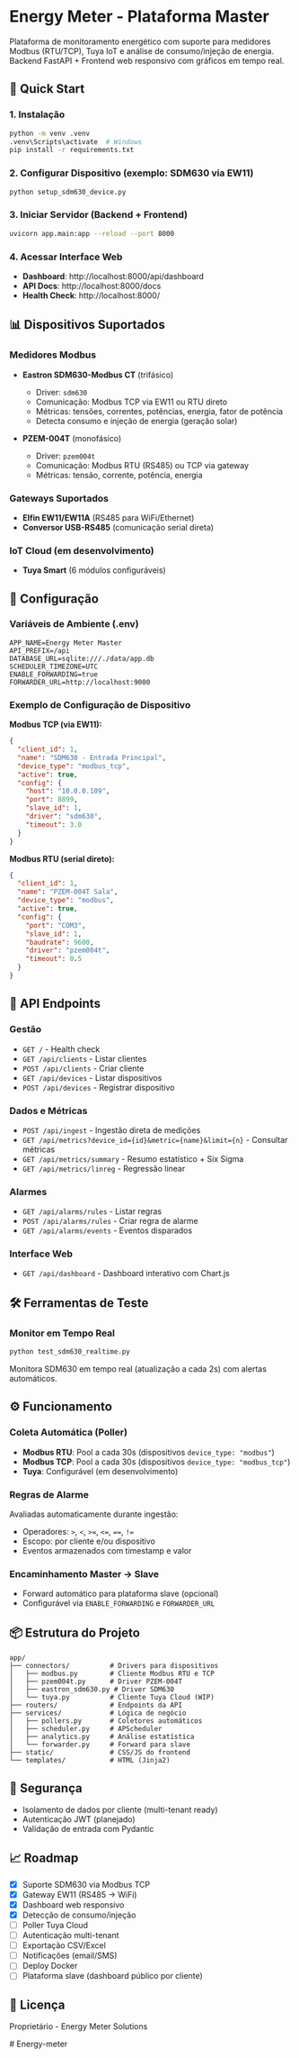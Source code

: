# Energy Meter - Plataforma Master

Plataforma de monitoramento energético com suporte para medidores Modbus (RTU/TCP), Tuya IoT e análise de consumo/injeção de energia. Backend FastAPI + Frontend web responsivo com gráficos em tempo real.

## 🚀 Quick Start

### 1. Instalação
```bash
python -m venv .venv
.venv\Scripts\activate  # Windows
pip install -r requirements.txt
```

### 2. Configurar Dispositivo (exemplo: SDM630 via EW11)
```bash
python setup_sdm630_device.py
```

### 3. Iniciar Servidor (Backend + Frontend)
```bash
uvicorn app.main:app --reload --port 8000
```

### 4. Acessar Interface Web
- **Dashboard**: http://localhost:8000/api/dashboard
- **API Docs**: http://localhost:8000/docs
- **Health Check**: http://localhost:8000/

## 📊 Dispositivos Suportados

### Medidores Modbus
- **Eastron SDM630-Modbus CT** (trifásico)
  - Driver: `sdm630`
  - Comunicação: Modbus TCP via EW11 ou RTU direto
  - Métricas: tensões, correntes, potências, energia, fator de potência
  - Detecta consumo e injeção de energia (geração solar)

- **PZEM-004T** (monofásico)
  - Driver: `pzem004t`
  - Comunicação: Modbus RTU (RS485) ou TCP via gateway
  - Métricas: tensão, corrente, potência, energia

### Gateways Suportados
- **Elfin EW11/EW11A** (RS485 para WiFi/Ethernet)
- **Conversor USB-RS485** (comunicação serial direta)

### IoT Cloud (em desenvolvimento)
- **Tuya Smart** (6 módulos configuráveis)

## 🔧 Configuração

### Variáveis de Ambiente (.env)
```env
APP_NAME=Energy Meter Master
API_PREFIX=/api
DATABASE_URL=sqlite:///./data/app.db
SCHEDULER_TIMEZONE=UTC
ENABLE_FORWARDING=true
FORWARDER_URL=http://localhost:9000
```

### Exemplo de Configuração de Dispositivo

**Modbus TCP (via EW11):**
```json
{
  "client_id": 1,
  "name": "SDM630 - Entrada Principal",
  "device_type": "modbus_tcp",
  "active": true,
  "config": {
    "host": "10.0.0.109",
    "port": 8899,
    "slave_id": 1,
    "driver": "sdm630",
    "timeout": 3.0
  }
}
```

**Modbus RTU (serial direto):**
```json
{
  "client_id": 1,
  "name": "PZEM-004T Sala",
  "device_type": "modbus",
  "active": true,
  "config": {
    "port": "COM3",
    "slave_id": 1,
    "baudrate": 9600,
    "driver": "pzem004t",
    "timeout": 0.5
  }
}
```

## 📡 API Endpoints

### Gestão
- `GET /` - Health check
- `GET /api/clients` - Listar clientes
- `POST /api/clients` - Criar cliente
- `GET /api/devices` - Listar dispositivos
- `POST /api/devices` - Registrar dispositivo

### Dados e Métricas
- `POST /api/ingest` - Ingestão direta de medições
- `GET /api/metrics?device_id={id}&metric={name}&limit={n}` - Consultar métricas
- `GET /api/metrics/summary` - Resumo estatístico + Six Sigma
- `GET /api/metrics/linreg` - Regressão linear

### Alarmes
- `GET /api/alarms/rules` - Listar regras
- `POST /api/alarms/rules` - Criar regra de alarme
- `GET /api/alarms/events` - Eventos disparados

### Interface Web
- `GET /api/dashboard` - Dashboard interativo com Chart.js

## 🛠️ Ferramentas de Teste

### Monitor em Tempo Real
```bash
python test_sdm630_realtime.py
```
Monitora SDM630 em tempo real (atualização a cada 2s) com alertas automáticos.

## ⚙️ Funcionamento

### Coleta Automática (Poller)
- **Modbus RTU**: Pool a cada 30s (dispositivos `device_type: "modbus"`)
- **Modbus TCP**: Pool a cada 30s (dispositivos `device_type: "modbus_tcp"`)
- **Tuya**: Configurável (em desenvolvimento)

### Regras de Alarme
Avaliadas automaticamente durante ingestão:
- Operadores: `>`, `<`, `>=`, `<=`, `==`, `!=`
- Escopo: por cliente e/ou dispositivo
- Eventos armazenados com timestamp e valor

### Encaminhamento Master → Slave
- Forward automático para plataforma slave (opcional)
- Configurável via `ENABLE_FORWARDING` e `FORWARDER_URL`

## 📦 Estrutura do Projeto

```
app/
├── connectors/          # Drivers para dispositivos
│   ├── modbus.py        # Cliente Modbus RTU e TCP
│   ├── pzem004t.py      # Driver PZEM-004T
│   ├── eastron_sdm630.py # Driver SDM630
│   └── tuya.py          # Cliente Tuya Cloud (WIP)
├── routers/             # Endpoints da API
├── services/            # Lógica de negócio
│   ├── pollers.py       # Coletores automáticos
│   ├── scheduler.py     # APScheduler
│   ├── analytics.py     # Análise estatística
│   └── forwarder.py     # Forward para slave
├── static/              # CSS/JS do frontend
└── templates/           # HTML (Jinja2)
```

## 🔐 Segurança

- Isolamento de dados por cliente (multi-tenant ready)
- Autenticação JWT (planejado)
- Validação de entrada com Pydantic

## 📈 Roadmap

- [x] Suporte SDM630 via Modbus TCP
- [x] Gateway EW11 (RS485 → WiFi)
- [x] Dashboard web responsivo
- [x] Detecção de consumo/injeção
- [ ] Poller Tuya Cloud
- [ ] Autenticação multi-tenant
- [ ] Exportação CSV/Excel
- [ ] Notificações (email/SMS)
- [ ] Deploy Docker
- [ ] Plataforma slave (dashboard público por cliente)

## 📝 Licença

Proprietário - Energy Meter Solutions

#   E n e r g y - m e t e r 
 
 